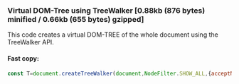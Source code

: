 ### Virtual DOM-Tree using TreeWalker [0.88kb (876 bytes) minified / 0.66kb (655 bytes) gzipped]

This code creates a virtual DOM-TREE of the whole document using the TreeWalker API.

#### Fast copy:

```js
const T=document.createTreeWalker(document,NodeFilter.SHOW_ALL,{acceptNode:function(e){return 1===e.nodeType||3===e.nodeType&&0!==e.nodeValue.trim().length?NodeFilter.FILTER_ACCEPT:NodeFilter.FILTER_REJECT}}),DOMTREE=[];let l={NODE:T.currentNode,CHILDREN:[]};function setSiblings(e){e.PARENT.CHILDREN.forEach(E=>{E.SIBLINGS=e.PARENT.CHILDREN.filter(e=>e.NODE!==E.NODE)})}for(DOMTREE.push(l);;){let e=T.nextNode();if(!e)break;const E={NODE:e,ATTRIBUTES:e.attributes,PARENT:{},CHILDREN:[],SIBLINGS:[]};if(E.NODE.parentNode===l.NODE)E.PARENT=l,l.CHILDREN.push(E);else if(E.NODE.parentNode===l.NODE.parentNode)E.PARENT=l.PARENT,E.PARENT.CHILDREN.push(E);else{let e=l;for(;;){if(setSiblings(e),e.PARENT.NODE===E.NODE.previousElementSibling){E.SIBLINGS.push(e.PARENT),e.PARENT.SIBLINGS.push(E),E.PARENT=e.PARENT.PARENT,E.PARENT.CHILDREN.push(E),setSiblings(E);break}e=e.PARENT}}l=E}
```
